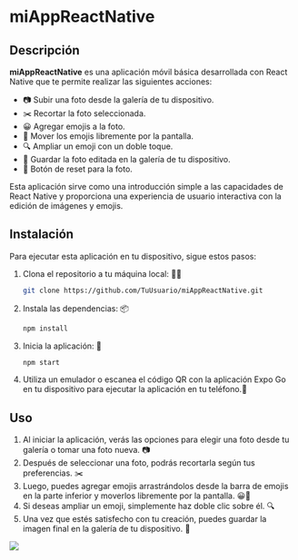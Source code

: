 # miAppReactNative

## Descripción
**miAppReactNative** es una aplicación móvil básica desarrollada con React Native que te permite realizar las siguientes acciones:

- 📷 Subir una foto desde la galería de tu dispositivo.
- ✂️ Recortar la foto seleccionada.
- 😀 Agregar emojis a la foto.
- 🚀 Mover los emojis libremente por la pantalla.
- 🔍 Ampliar un emoji con un doble toque.
- 💾 Guardar la foto editada en la galería de tu dispositivo.
- 🔁 Botón de reset para la foto.

Esta aplicación sirve como una introducción simple a las capacidades de React Native y proporciona una experiencia de usuario interactiva con la edición de imágenes y emojis.

## Instalación
Para ejecutar esta aplicación en tu dispositivo, sigue estos pasos:

1. Clona el repositorio a tu máquina local: 👨‍💻

   ```bash
   git clone https://github.com/TuUsuario/miAppReactNative.git

2. Instala las dependencias: 📦

      ```bash
      npm install

3. Inicia la aplicación: 🚀

      ```bash
      npm start

4. Utiliza un emulador o escanea el código QR con la aplicación Expo Go en tu dispositivo para ejecutar la aplicación en tu teléfono.📱



## Uso
1. Al iniciar la aplicación, verás las opciones para elegir una foto desde tu galería o tomar una foto nueva. 📷
2. Después de seleccionar una foto, podrás recortarla según tus preferencias. ✂️
3. Luego, puedes agregar emojis arrastrándolos desde la barra de emojis en la parte inferior y moverlos libremente por la pantalla. 😀🚀
4. Si deseas ampliar un emoji, simplemente haz doble clic sobre él. 🔍
5. Una vez que estés satisfecho con tu creación, puedes guardar la imagen final en la galería de tu dispositivo. 💾

<img src="./client/src/assets/ReactNative.png" />
